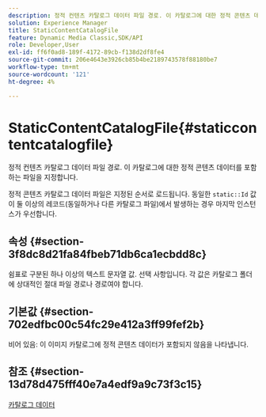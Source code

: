 ```yaml
---
description: 정적 컨텐츠 카탈로그 데이터 파일 경로. 이 카탈로그에 대한 정적 콘텐츠 데이터를 포함하는 파일을 지정합니다.
solution: Experience Manager
title: StaticContentCatalogFile
feature: Dynamic Media Classic,SDK/API
role: Developer,User
exl-id: ff6f0ad8-189f-4172-89cb-f138d2df8fe4
source-git-commit: 206e4643e3926cb85b4be2189743578f88180be7
workflow-type: tm+mt
source-wordcount: '121'
ht-degree: 4%

---
```


# StaticContentCatalogFile{#staticcontentcatalogfile}

정적 컨텐츠 카탈로그 데이터 파일 경로. 이 카탈로그에 대한 정적 콘텐츠 데이터를 포함하는 파일을 지정합니다.

정적 콘텐츠 카탈로그 데이터 파일은 지정된 순서로 로드됩니다. 동일한 `static::Id` 값이 둘 이상의 레코드(동일하거나 다른 카탈로그 파일)에서 발생하는 경우 마지막 인스턴스가 우선합니다.

## 속성 {#section-3f8dc8d21fa84fbeb71db6ca1ecbdd8c}

쉼표로 구분된 하나 이상의 텍스트 문자열 값. 선택 사항입니다. 각 값은 카탈로그 폴더에 상대적인 절대 파일 경로나 경로여야 합니다.

## 기본값 {#section-702edfbc00c54fc29e412a3ff99fef2b}

비어 있음: 이 이미지 카탈로그에 정적 콘텐츠 데이터가 포함되지 않음을 나타냅니다.

## 참조 {#section-13d78d475fff40e7a4edf9a9c73f3c15}

[카탈로그 데이터](../../../../../is-api/image-catalog/image-serving-api-ref/c-image-catalog-reference/c-overview/c-catalog-data-fields/c-catalog-data-fields.md#concept-b19581028ec44f98b9f5943624403d29)
